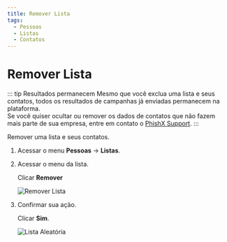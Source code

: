 ```yaml
---
title: Remover Lista
tags:
  - Pessoas
  - Listas
  - Contatos
---
```

# Remover Lista

::: tip Resultados permanecem
Mesmo que você exclua uma lista e seus contatos, todos os resultados de campanhas já enviadas permanecem na plataforma.<br>
Se você quiser ocultar ou remover os dados de contatos que não fazem mais parte de sua empresa, entre em contato o [PhishX Support](mailto:support@phishx.io).
:::

Remover uma lista e seus contatos.

1. Acessar o menu **Pessoas** -> **Listas**.

2. Acessar o menu da lista.

   Clicar **Remover**

   ![Remover Lista](https://cdn.phishx.io/phishx-docs/images/phishx_lists_people_delete_01.webp)

3. Confirmar sua ação.

   Clicar **Sim**.

   ![Lista Aleatória](https://cdn.phishx.io/phishx-docs/images/phishx_lists_people_delete_02.webp)
